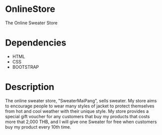 # OnlineStore
The Online Sweater Store

# Dependencies
- HTML
- CSS
- BOOTSTRAP

# Description
The online sweater store, "SweaterMaiPang", sells sweater. My store aims to encourage people to wear many styles of jacket to protect themselves from hot and cool weather with their unique style.  My store provides a special gift voucher for any customers that buy my products that costs more that 2,000 THB, and I will give one Sweater for free when customers buy my product every 10th time.
